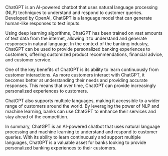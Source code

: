 
ChatGPT is an AI-powered chatbot that uses natural language processing (NLP) techniques to understand and respond to customer queries. Developed by OpenAI, ChatGPT is a language model that can generate human-like responses to text inputs.

Using deep learning algorithms, ChatGPT has been trained on vast amounts of text data from the internet, allowing it to understand and generate responses in natural language. In the context of the banking industry, ChatGPT can be used to provide personalized banking experiences to customers, offering customized product recommendations, financial advice, and customer service.

One of the key benefits of ChatGPT is its ability to learn continuously from customer interactions. As more customers interact with ChatGPT, it becomes better at understanding their needs and providing accurate responses. This means that over time, ChatGPT can provide increasingly personalized experiences to customers.

ChatGPT also supports multiple languages, making it accessible to a wider range of customers around the world. By leveraging the power of NLP and machine learning, banks can use ChatGPT to enhance their services and stay ahead of the competition.

In summary, ChatGPT is an AI-powered chatbot that uses natural language processing and machine learning to understand and respond to customer queries. With its ability to learn continuously and support multiple languages, ChatGPT is a valuable asset for banks looking to provide personalized banking experiences to their customers.
